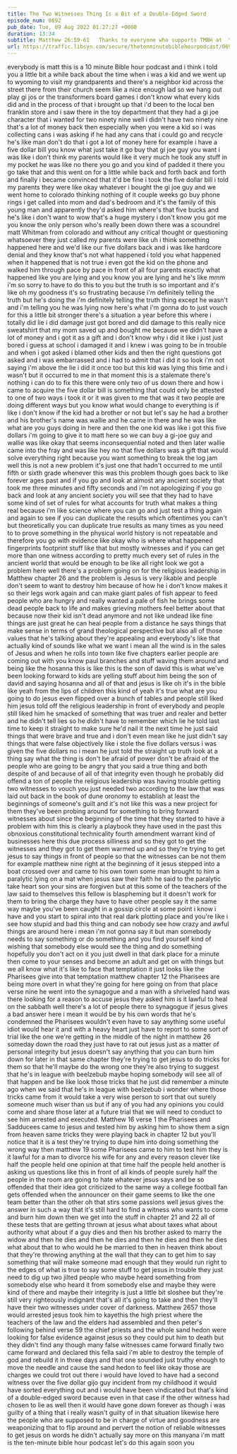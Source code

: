 ```yaml
---
title: The Two Witnesses Thing Is a Bit of a Double-Edged Sword
episode_num: 0692
pub_date: Tue, 09 Aug 2022 01:27:27 +0000
duration: 13:34
subtitle: Matthew 26:59-61   Thanks to everyone who supports TMBH at  You're the reason we can all do this together!  Music written and performed by .
url: https://traffic.libsyn.com/secure/thetenminutebiblehourpodcast/0692_-_The_Two_Witnesses_Thing_Is_a_Bit_of_a_Double-Edged_Sword.mp3
---
```


 everybody is matt this is a 10 minute Bible hour podcast and i think i told you a little bit a while back about the time when i was a kid and we went up to wyoming to visit my grandparents and there's a neighbor kid across the street there from their church seem like a nice enough lad so we hang out play gi jos or the transformers board games i don't know what every kids did and in the process of that i brought up that i'd been to the local ben franklin store and i saw there in the toy department that they had a gi joe character that i wanted for two ninety nine well i didn't have two ninety nine that's a lot of money back then especially when you were a kid so i was collecting cans i was asking if he had any cans that i could go and recycle he's like man don't do that i got a lot of money here for example i have a five dollar bill you know what just take it go buy that gi joe guy you want i was like i don't think my parents would like it very much he took any stuff in my pocket he was like no there you go and you kind of padded it there you go take that and this went on for a little while back and forth back and forth and finally i became convinced that it'd be fine i took the five dollar bill i told my parents they were like okay whatever i bought the gi joe guy and we went home to colorado thinking nothing of it couple weeks go buy phone rings i get called into mom and dad's bedroom and it's the family of this young man and apparently they'd asked him where's that five bucks and he's like i don't want to wow that's a huge mystery i don't know you got me you know the only person who's really been down there was a scoundrel matt Whitman from colorado and without any critical thought or questioning whatsoever they just called my parents were like uh i think something happened here and we'd like our five dollars back and i was like hardcore denial and they know that's not what happened i told you what happened when it happened that is not true i even got the kid on the phone and walked him through pace by pace in front of all four parents exactly what happened like you are lying and you know you are lying and he's like mmm i'm so sorry to have to do this to you but the truth is so important and it's like oh my goodness it's so frustrating because i'm definitely telling the truth but he's doing the i'm definitely telling the truth thing except he wasn't and i'm telling you he was lying now here's what i'm gonna do to just vouch for this a little bit stronger there's a situation a year before this where i totally did lie i did damage just got bored and did damage to this really nice sweatshirt that my mom saved up and bought me because we didn't have a lot of money and i got it as a gift and i don't know why i did it like i just just bored i guess at school i damaged it and i knew i was going to be in trouble and when i got asked i blamed other kids and then the right questions got asked and i was embarrassed and i had to admit that i did it so look i'm not saying i'm above the lie i did it once too but this kid was lying this time and i wasn't but it occurred to me in that moment this is a stalemate there's nothing i can do to fix this there were only two of us down there and how i came to acquire the five dollar bill is something that could only be attested to one of two ways i took it or it was given to me that was it two people are doing different ways but you know what would change to everything is if like i don't know if the kid had a brother or not but let's say he had a brother and his brother's name was wallie and he came in there and he was like what are you guys doing in here and then the one kid was like i got this five dollars i'm going to give it to matt here so we can buy a gi-joe guy and wallie was like okay that seems inconsequential noted and then later wallie came into the fray and was like hey no that five dollars was a gift that would solve everything right because you want something to break the log jam well this is not a new problem it's just one that hadn't occurred to me until fifth or sixth grade whenever this was this problem though goes back to like forever ages past and if you go and look at almost any ancient society that took me three minutes and fifty seconds and i'm not apologizing if you go back and look at any ancient society you will see that they had to have some kind of set of rules for what accounts for truth what makes a thing real because i'm like science where you can go and just test a thing again and again to see if you can duplicate the results which oftentimes you can't but theoretically you can duplicate true results as many times as you need to to prove something in the physical world history is not repeatable and therefore you go with evidence like okay who is where what happened fingerprints footprint stuff like that but mostly witnesses and if you can get more than one witness according to pretty much every set of rules in the ancient world that would be enough to be like all right look we got a problem here well there's a problem going on for the religious leadership in Matthew chapter 26 and the problem is Jesus is very likable and people don't seem to want to destroy him because of how he i don't know makes it so their legs work again and can make giant pales of fish appear to feed people who are hungry and really wanted a pale of fish he brings some dead people back to life and makes grieving mothers feel better about that because now their kid isn't dead anymore and not like undead like fine things are just great he can heal people from a distance he says things that make sense in terms of grand theological perspective but also all of those values that he's talking about they're appealing and everybody's like that actually kind of sounds like what we want i mean all the wind is in the sales of Jesus and when he rolls into town like five chapters earlier people are coming out with you know paul branches and stuff waving them around and being like the hosanna this is like this is the son of david this is what we've been looking forward to kids are yelling stuff about him being the son of david and saying hosanna and all of that and jesus is like oh it's in the bible like yeah from the lips of children this kind of yeah it's true what are you going to do jesus even flipped over a bunch of tables and people still liked him jesus told off the religious leadership in front of everybody and people still liked him he smacked of something that was truer and realer and better and he didn't tell lies so he didn't have to remember which lie he told last time to keep it straight to make sure he'd nail it the next time he just said things that were brave and true and i don't even mean like he just didn't say things that were false objectively like i stole the five dollars versus i was given the five dollars no i mean he just told the straight up truth look at a thing say what the thing is don't be afraid of power don't be afraid of the people who are going to be angry that you said a true thing and both despite of and because of all of that integrity even though he probably did offend a ton of people the religious leadership was having trouble getting two witnesses to vouch you just needed two according to the law that was laid out back in the book of dune oronomy to establish at least the beginnings of someone's guilt and it's not like this was a new project for them they've been probing around for something to bring forward witnesses about since the beginning of the time that they started to have a problem with him this is clearly a playbook they have used in the past this obnoxious constitutional technicality fourth amendment warrant kind of businesses here this due process silliness and so they got to get the witnesses and they got to get them warmed up and so they're trying to get jesus to say things in front of people so that the witnesses can be not them for example matthew nine right at the beginning of it jesus stepped into a boat crossed over and came to his own town some man brought to him a paralytic lying on a mat when jesus saw their faith he said to the paralytic take heart son your sins are forgiven but at this some of the teachers of the law said to themselves this fellow is blaspheming but it doesn't work for them to bring the charge they have to have other people say it the same way maybe you've been caught in a gossip circle at some point i know i have and you start to spiral into that real dark plotting place and you're like i see how stupid and bad this thing and can nobody see how crazy and awful things are around here i mean i'm not gonna say it but man somebody needs to say something or do something and you find yourself kind of wishing that somebody else would see the thing and do something hopefully you don't act on it you just dwell in that dark place for a minute then come to your senses and become an adult and get on with things but we all know what it's like to face that temptation it just looks like the Pharisees give into that temptation matthew chapter 12 the Pharisees are being more overt in what they're going for here going on from that place verse nine he went into the synagogue and a man with a shriveled hand was there looking for a reason to accuse jesus they asked him is it lawful to heal on the sabbath well there's a lot of people there to synagogue if jesus gives a bad answer here i mean it would be by his own words that he's condemned the Pharisees wouldn't even have to say anything some useful idiot would hear it and with a heavy heart just have to report to some sort of trial like the one we're getting in the middle of the night in matthew 26 someday down the road they just have to rat out jesus just as a matter of personal integrity but jesus doesn't say anything that you can burn him down for later in that same chapter they're trying to get jesus to do tricks for them so that he'll maybe do the wrong one they're also trying to suggest that he's in league with beelzebub maybe hoping somebody will see all of that happen and be like look those tricks that he just did remember a minute ago when we said that he's in league with beelzebub i wonder where those tricks came from it would take a very wise person to sort that out surely someone much wiser than us but if any of you had any opinions you could come and share those later at a future trial that we will need to conduct to see him arrested and executed. Matthew 16 verse 1 the Pharisees and Sadducees came to jesus and tested him by asking him to show them a sign from heaven same tricks they were playing back in chapter 12 but you'll notice that it is a test they're trying to dupe him into doing something the wrong way then matthew 19 some Pharisees came to him to test him they is it lawful for a man to divorce his wife for any and every reason clever like half the people held one opinion at that time half the people held another is asking us questions like this in front of all kinds of people surely half the people in the room are going to hate whatever jesus says and be so offended that their idea got criticized to the same way a college football fan gets offended when the announcer on their game seems to like the one team better than the other oh that stirs some passions well jesus gives the answer in such a way that it's still hard to find a witness who wants to come and burn him down then we get into the stuff in chapter 21 and 22 all of these tests that are getting thrown at jesus what about taxes what about authority what about if a guy dies and then his brother asked to marry the widow and then he dies and then he dies and then he dies and then he dies what about that to who would he be married to then in heaven think about that they're throwing anything at the wall that they can to get him to say something that will make someone mad enough that they would run right to the edges of what is true to say some stuff to get jesus in trouble they just need to dig up two jilted people who maybe heard something from somebody else who heard it from somebody else and maybe they were kind of there and maybe their integrity is just a little bit sloshee but they're still very righteously indignant that's all it's going to take and then they'll have their two witnesses under cover of darkness. Matthew 2657 those would arrested jesus took him to kayethis the high priest where the teachers of the law and the elders had assembled and then peter's following behind verse 59 the chief priests and the whole sand hedon were looking for false evidence against jesus so they could put him to death but they didn't find any though many false witnesses came forward finally two came forward and declared this fella said i'm able to destroy the temple of god and rebuild it in three days and that one sounded just truthy enough to move the needle and cause the sand hedon to feel like okay those are charges we could trot out there i would have loved to have had a second witness over the five dollar gijo guy incident from my childhood it would have sorted everything out and i would have been vindicated but that's kind of a double-edged sword because even in that case if the other witness had chosen to lie as well then it would have gone down forever as though i was guilty of a thing that i really wasn't guilty of in that situation likewise here the people who are supposed to be in charge of virtue and goodness are weaponizing that to flip around and pervert the notion of reliable witnesses to get jesus on words he didn't actually say more on this manyana i'm matt is the ten-minute bible hour podcast let's do this again soon you